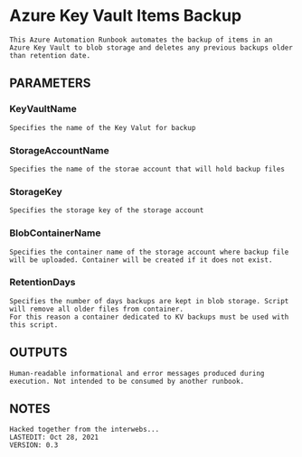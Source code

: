 # Azure Key Vault Items Backup
    This Azure Automation Runbook automates the backup of items in an Azure Key Vault to blob storage and deletes any previous backups older than retention date.

## PARAMETERS
### KeyVaultName
    Specifies the name of the Key Valut for backup

### StorageAccountName
    Specifies the name of the storae account that will hold backup files

### StorageKey
	Specifies the storage key of the storage account

### BlobContainerName
	Specifies the container name of the storage account where backup file will be uploaded. Container will be created if it does not exist.

### RetentionDays
	Specifies the number of days backups are kept in blob storage. Script will remove all older files from container. 
	For this reason a container dedicated to KV backups must be used with this script.

## OUTPUTS
	Human-readable informational and error messages produced during execution. Not intended to be consumed by another runbook.

## NOTES
    Hacked together from the interwebs...
    LASTEDIT: Oct 28, 2021 
    VERSION: 0.3